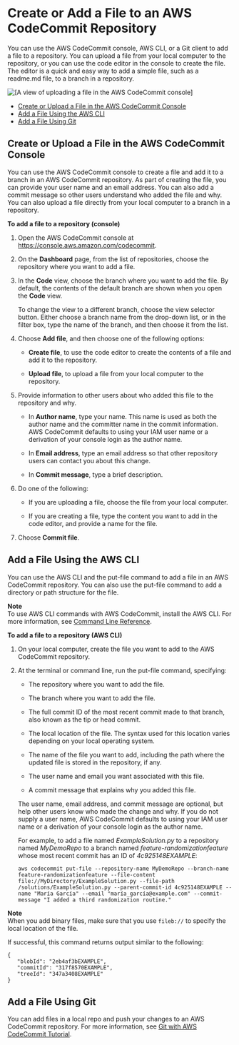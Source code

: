 # Create or Add a File to an AWS CodeCommit Repository<a name="how-to-create-file"></a>

You can use the AWS CodeCommit console, AWS CLI, or a Git client to add a file to a repository\. You can upload a file from your local computer to the repository, or you can use the code editor in the console to create the file\. The editor is a quick and easy way to add a simple file, such as a readme\.md file, to a branch in a repository\. 

![\[A view of uploading a file in the AWS CodeCommit console\]](http://docs.aws.amazon.com/codecommit/latest/userguide/images/codecommit-upload-file.png)


+ [Create or Upload a File in the AWS CodeCommit Console](#how-to-create-file-console)
+ [Add a File Using the AWS CLI](#how-to-create-file-cli)
+ [Add a File Using Git](#how-to-edit-file-git)

## Create or Upload a File in the AWS CodeCommit Console<a name="how-to-create-file-console"></a>

You can use the AWS CodeCommit console to create a file and add it to a branch in an AWS CodeCommit repository\. As part of creating the file, you can provide your user name and an email address\. You can also add a commit message so other users understand who added the file and why\. You can also upload a file directly from your local computer to a branch in a repository\.

**To add a file to a repository \(console\)**

1. Open the AWS CodeCommit console at [https://console\.aws\.amazon\.com/codecommit](https://console.aws.amazon.com/codecommit)\.

1. On the **Dashboard** page, from the list of repositories, choose the repository where you want to add a file\.

1. In the **Code** view, choose the branch where you want to add the file\. By default, the contents of the default branch are shown when you open the **Code** view\. 

   To change the view to a different branch, choose the view selector button\. Either choose a branch name from the drop\-down list, or in the filter box, type the name of the branch, and then choose it from the list\.

1. Choose **Add file**, and then choose one of the following options:

   + **Create file**, to use the code editor to create the contents of a file and add it to the repository\.

   + **Upload file**, to upload a file from your local computer to the repository\.

1. Provide information to other users about who added this file to the repository and why\. 

   + In **Author name**, type your name\. This name is used as both the author name and the committer name in the commit information\. AWS CodeCommit defaults to using your IAM user name or a derivation of your console login as the author name\.

   + In **Email address**, type an email address so that other repository users can contact you about this change\. 

   + In **Commit message**, type a brief description\.

1. Do one of the following:

   + If you are uploading a file, choose the file from your local computer\.

   + If you are creating a file, type the content you want to add in the code editor, and provide a name for the file\.

1. Choose **Commit file**\.

## Add a File Using the AWS CLI<a name="how-to-create-file-cli"></a>

You can use the AWS CLI and the put\-file command to add a file in an AWS CodeCommit repository\. You can also use the put\-file command to add a directory or path structure for the file\.

**Note**  
To use AWS CLI commands with AWS CodeCommit, install the AWS CLI\. For more information, see [Command Line Reference](cmd-ref.md)\. 

**To add a file to a repository \(AWS CLI\)**

1. On your local computer, create the file you want to add to the AWS CodeCommit repository\.

1. At the terminal or command line, run the put\-file command, specifying:

   + The repository where you want to add the file\.

   + The branch where you want to add the file\.

   + The full commit ID of the most recent commit made to that branch, also known as the tip or head commit\.

   + The local location of the file\. The syntax used for this location varies depending on your local operating system\.

   + The name of the file you want to add, including the path where the updated file is stored in the repository, if any\.

   + The user name and email you want associated with this file\.

   + A commit message that explains why you added this file\.

   The user name, email address, and commit message are optional, but help other users know who made the change and why\. If you do not supply a user name, AWS CodeCommit defaults to using your IAM user name or a derivation of your console login as the author name\.

   For example, to add a file named *ExampleSolution\.py* to a repository named *MyDemoRepo* to a branch named *feature\-randomizationfeature* whose most recent commit has an ID of *4c925148EXAMPLE*:

   ```
   aws codecommit put-file --repository-name MyDemoRepo --branch-name feature-randomizationfeature --file-content file://MyDirectory/ExampleSolution.py --file-path /solutions/ExampleSolution.py --parent-commit-id 4c925148EXAMPLE --name "María García" --email "maría_garcía@example.com" --commit-message "I added a third randomization routine."
   ```
**Note**  
When you add binary files, make sure that you use `fileb://` to specify the local location of the file\.

   If successful, this command returns output similar to the following:

   ```
   {
      "blobId": "2eb4af3bEXAMPLE",
      "commitId": "317f8570EXAMPLE",
      "treeId": "347a3408EXAMPLE"
   }
   ```

## Add a File Using Git<a name="how-to-edit-file-git"></a>

You can add files in a local repo and push your changes to an AWS CodeCommit repository\. For more information, see [Git with AWS CodeCommit Tutorial](getting-started.md)\.